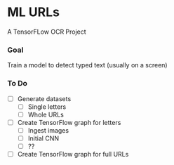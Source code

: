 # ML URLs
A TensorFLow OCR Project

### Goal
Train a model to detect typed text (usually on a screen)

### To Do
- [ ] Generate datasets
    - [ ] Single letters
    - [ ] Whole URLs
- [ ] Create TensorFlow graph for letters
    - [ ] Ingest images
    - [ ] Initial CNN
    - [ ] ??
- [ ] Create TensorFlow graph for full URLs
